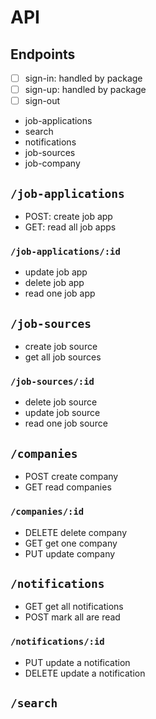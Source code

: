# API

## Endpoints

- [ ] sign-in: handled by package
- [ ] sign-up: handled by package
- [ ] sign-out
- job-applications
- search
- notifications
- job-sources
- job-company

## `/job-applications`

- POST: create job app
- GET: read all job apps

### `/job-applications/:id`

- update job app
- delete job app
- read one job app

## `/job-sources`

- create job source
- get all job sources

### `/job-sources/:id`

- delete job source
- update job source
- read one job source

## `/companies`

- POST create company
- GET read companies

### `/companies/:id`

- DELETE delete company
- GET get one company
- PUT update company

## `/notifications`

- GET get all notifications
- POST mark all are read

### `/notifications/:id`

- PUT update a notification
- DELETE update a notification

## `/search`
